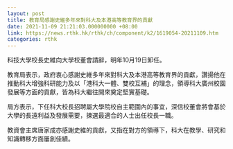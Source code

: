 ```yaml
---
layout: post
title: 教育局感謝史維多年來對科大及本港高等教育界的貢獻
date: 2021-11-09 21:21:03.000000000 +08:00
link: https://news.rthk.hk/rthk/ch/component/k2/1619054-20211109.htm
categories: rthk
---
```


科技大學校長史維向大學校董會請辭，明年10月19日卸任。
 
教育局表示，政府衷心感謝史維多年來對科大及本港高等教育界的貢獻，讚揚他在推動科大增強科研能力及以「港科大一體、雙校互補」的理念，領導科大廣州校園發展等方面的貢獻，皆為科大繼往開來奠定堅實基礎。

局方表示，下任科大校長招聘屬大學院校自主範圍內的事宜，深信校董會將會基於大學的長遠利益及發展需要，揀選最適合的人士出任校長一職。

教資會主席唐家成亦感謝史維的貢獻，又指在對方的領導下，科大在教學、研究和知識轉移方面屢創佳績。
